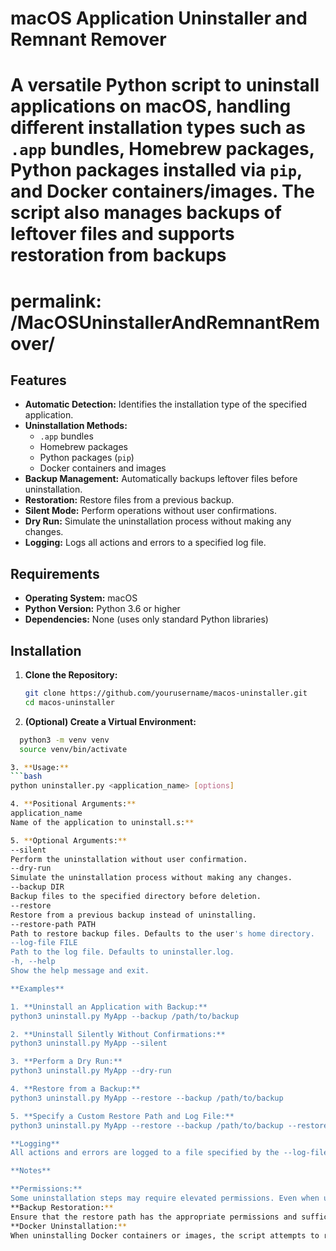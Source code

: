 # macOS Application Uninstaller and Remnant Remover

# A versatile Python script to uninstall applications on macOS, handling different installation types such as `.app` bundles, Homebrew packages, Python packages installed via `pip`, and Docker containers/images. The script also manages backups of leftover files and supports restoration from backups

# permalink: /MacOSUninstallerAndRemnantRemover/

## Features

- **Automatic Detection:** Identifies the installation type of the specified application.
- **Uninstallation Methods:**
  - `.app` bundles
  - Homebrew packages
  - Python packages (`pip`)
  - Docker containers and images
- **Backup Management:** Automatically backups leftover files before uninstallation.
- **Restoration:** Restore files from a previous backup.
- **Silent Mode:** Perform operations without user confirmations.
- **Dry Run:** Simulate the uninstallation process without making any changes.
- **Logging:** Logs all actions and errors to a specified log file.

## Requirements

- **Operating System:** macOS
- **Python Version:** Python 3.6 or higher
- **Dependencies:** None (uses only standard Python libraries)

## Installation

1. **Clone the Repository:**

   ```bash
   git clone https://github.com/yourusername/macos-uninstaller.git
   cd macos-uninstaller

2. **(Optional) Create a Virtual Environment:**

  ```bash  
    python3 -m venv venv
    source venv/bin/activate

3. **Usage:**
  ```bash
  python uninstaller.py <application_name> [options]

4. **Positional Arguments:**
application_name
Name of the application to uninstall.s:**

5. **Optional Arguments:**
--silent
Perform the uninstallation without user confirmation.
--dry-run
Simulate the uninstallation process without making any changes.
--backup DIR
Backup files to the specified directory before deletion.
--restore
Restore from a previous backup instead of uninstalling.
--restore-path PATH
Path to restore backup files. Defaults to the user's home directory.
--log-file FILE
Path to the log file. Defaults to uninstaller.log.
-h, --help
Show the help message and exit.

**Examples**

1. **Uninstall an Application with Backup:**
python3 uninstall.py MyApp --backup /path/to/backup

2. **Uninstall Silently Without Confirmations:**
python3 uninstall.py MyApp --silent

3. **Perform a Dry Run:**
python3 uninstall.py MyApp --dry-run

4. **Restore from a Backup:**
python3 uninstall.py MyApp --restore --backup /path/to/backup

5. **Specify a Custom Restore Path and Log File:**
python3 uninstall.py MyApp --restore --backup /path/to/backup --restore-path /desired/restore/path --log-file /path/to/logfile.log

**Logging**
All actions and errors are logged to a file specified by the --log-file argument. By default, logs are saved to uninstaller.log in the current directory.

**Notes**

**Permissions:**
Some uninstallation steps may require elevated permissions. Even when using sudo, macOS enforces password authentication to ensure security. You will be prompted to enter an admin password when necessary. There is no supported method to bypass this security feature, and attempting to do so is strongly discouraged as it can compromise your system's security.
**Backup Restoration:**
Ensure that the restore path has the appropriate permissions and sufficient space to accommodate the restored files.
**Docker Uninstallation:**
When uninstalling Docker containers or images, the script attempts to remove them. Ensure that no dependent services are using these containers or images to avoid disruptions.
